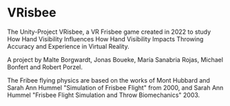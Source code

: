 # VRisbee

The Unity-Project VRisbee, a VR Frisbee game created in 2022 to study How Hand Visibility Influences How Hand Visibility Impacts Throwing Accuracy and Experience in Virtual Reality.

A project by Malte Borgwardt, Jonas Boueke, María Sanabria Rojas, Michael Bonfert and Robert Porzel.

The Fribee flying physics are based on the works of Mont Hubbard and Sarah Ann Hummel "Simulation of Frisbee Flight" from 2000, and Sarah Ann Hummel "Frisbee Flight Simulation and Throw Biomechanics" 2003.
